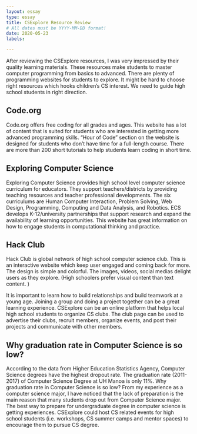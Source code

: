 ```yaml
---
layout: essay
type: essay
title: CSExplore Resource Review
# All dates must be YYYY-MM-DD format!
date: 2020-05-23
labels:

---
```


After reviewing the CSExplore resources, I was very impressed by their quality learning materials. These resources make students to master computer programming from basics to advanced. There are plenty of programming websites for students to explore. It might be hard to choose right resources which hooks children’s CS interest. We need to guide high school students in right direction.  

## Code.org
Code.org offers free coding for all grades and ages. This website has a lot of content that is suited for students who are interested in getting more advanced programming skills. “Hour of Code” section on the website is designed for students who don’t have time for a full-length course. There are more than 200 short tutorials to help students learn coding in short time. 

## Exploring Computer Science 
Exploring Computer Science provides high school level computer science curriculum for educators. They support teachers/districts by providing teaching resources and teacher professional developments. The six curriculums are Human Computer Interaction, Problem Solving, Web Design, Programming, Computing and Data Analysis, and Robotics. ECS develops K-12/university partnerships that support research and expand the availability of learning opportunities. This website has great information on how to engage students in computational thinking and practice. 

## Hack Club 
Hack Club is global network of high school computer science club. This is an interactive website which keep user engaged and coming back for more. The design is simple and colorful. The images, videos, social medias delight users as they explore. (High schoolers prefer visual content than text content. )

It is important to learn how to build relationships and build teamwork at a young age. Joining a group and doing a project together can be a great learning experience. CSExplore can be an online platform that helps local high school students to organize CS clubs. The club page can be used to advertise their clubs, recruit members, organize events, and post their projects and communicate with other members.  
## Why graduation rate in Computer Science is so low?
According to the data from Higher Education Statistics Agency, Computer Science degrees have the highest dropout rate. The graduation rate (2011-2017) of Computer Science Degree at UH Manoa is only 11%. Why graduation rate in Computer Science is so low? From my experience as a computer science major, I have noticed that the lack of preparation is the main reason that many students drop out from Computer Science major. The best way to prepare for undergraduate degree in computer science is getting experiences. CSExplore could host CS related events for high school students (i.e. workshops, CS summer camps and mentor spaces) to encourage them to pursue CS degree. 
